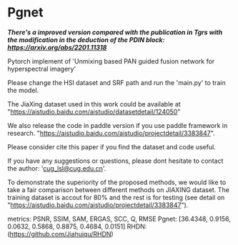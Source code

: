 # Pgnet

***There's a improved version compared with the publication in Tgrs with the modification in the deduction of the PDIN block: https://arxiv.org/abs/2201.11318***

Pytorch implement of 'Unmixing based PAN guided fusion network for hyperspectral imagery'

Please change the HSI dataset and SRF path and run the 'main.py' to train the model.

The JiaXing dataset used in this work could be available at "https://aistudio.baidu.com/aistudio/datasetdetail/124050"

We also release the code in paddle version if you use paddle framework in research. "https://aistudio.baidu.com/aistudio/projectdetail/3383847". 

Please consider cite this paper if you find the dataset and code useful. 

If you have any suggestions or questions, please dont hesitate to contact the author: 'cug_lsl@cug.edu.cn'.

To demonstrate the superiority of the proposed methods, we would like to take a fair comparison between different methods on JIAXING dataset. The training dataset is accout for 80% and the rest is for testing (see detail on "https://aistudio.baidu.com/aistudio/projectdetail/3383847").

metrics:    PSNR,    SSIM,   SAM,    ERGAS,   SCC,    Q,     RMSE
Pgnet:    [36.4348, 0.9156, 0.0632, 0.5868, 0.8875, 0.4684, 0.0151]
RHDN: (https://github.com/Jiahuiqu/RHDN)
